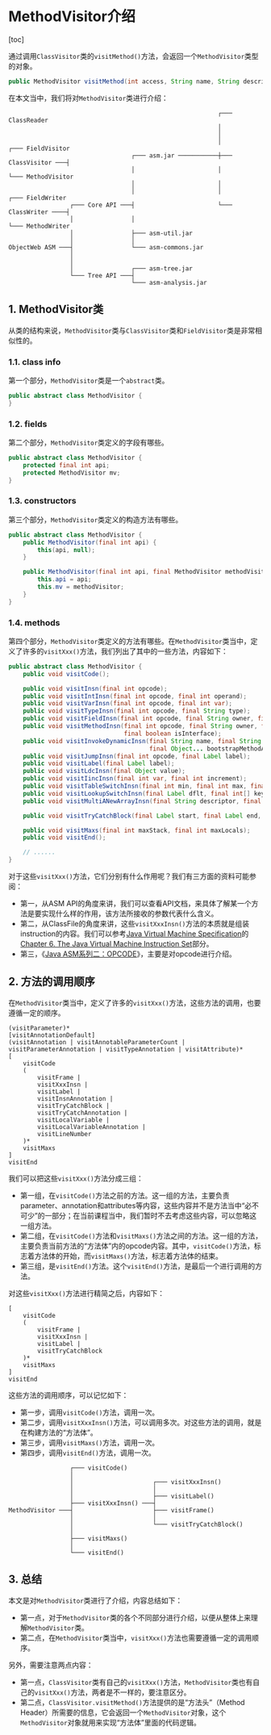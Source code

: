 # MethodVisitor介绍

[toc]

通过调用`ClassVisitor`类的`visitMethod()`方法，会返回一个`MethodVisitor`类型的对象。

```java
public MethodVisitor visitMethod(int access, String name, String descriptor, String signature, String[] exceptions);
```

在本文当中，我们将对`MethodVisitor`类进行介绍：

```
                                                          ┌─── ClassReader
                                                          │
                                                          │
                                                          │                    ┌─── FieldVisitor
                                  ┌─── asm.jar ───────────┼─── ClassVisitor ───┤
                                  │                       │                    └─── MethodVisitor
                                  │                       │
                                  │                       │                    ┌─── FieldWriter
                 ┌─── Core API ───┤                       └─── ClassWriter ────┤
                 │                │                                            └─── MethodWriter
                 │                ├─── asm-util.jar
                 │                │
ObjectWeb ASM ───┤                └─── asm-commons.jar
                 │
                 │
                 │                ┌─── asm-tree.jar
                 └─── Tree API ───┤
                                  └─── asm-analysis.jar
```

## 1. MethodVisitor类

从类的结构来说，`MethodVisitor`类与`ClassVisitor`类和`FieldVisitor`类是非常相似性的。

### 1.1. class info

第一个部分，`MethodVisitor`类是一个`abstract`类。

```java
public abstract class MethodVisitor {
}
```

### 1.2. fields

第二个部分，`MethodVisitor`类定义的字段有哪些。

```java
public abstract class MethodVisitor {
    protected final int api;
    protected MethodVisitor mv;
}
```

### 1.3. constructors

第三个部分，`MethodVisitor`类定义的构造方法有哪些。

```java
public abstract class MethodVisitor {
    public MethodVisitor(final int api) {
        this(api, null);
    }

    public MethodVisitor(final int api, final MethodVisitor methodVisitor) {
        this.api = api;
        this.mv = methodVisitor;
    }
}
```

### 1.4. methods

第四个部分，`MethodVisitor`类定义的方法有哪些。在`MethodVisitor`类当中，定义了许多的`visitXxx()`方法，我们列出了其中的一些方法，内容如下：

```java
public abstract class MethodVisitor {
    public void visitCode();

    public void visitInsn(final int opcode);
    public void visitIntInsn(final int opcode, final int operand);
    public void visitVarInsn(final int opcode, final int var);
    public void visitTypeInsn(final int opcode, final String type);
    public void visitFieldInsn(final int opcode, final String owner, final String name, final String descriptor);
    public void visitMethodInsn(final int opcode, final String owner, final String name, final String descriptor,
                                final boolean isInterface);
    public void visitInvokeDynamicInsn(final String name, final String descriptor, final Handle bootstrapMethodHandle,
                                       final Object... bootstrapMethodArguments);
    public void visitJumpInsn(final int opcode, final Label label);
    public void visitLabel(final Label label);
    public void visitLdcInsn(final Object value);
    public void visitIincInsn(final int var, final int increment);
    public void visitTableSwitchInsn(final int min, final int max, final Label dflt, final Label... labels);
    public void visitLookupSwitchInsn(final Label dflt, final int[] keys, final Label[] labels);
    public void visitMultiANewArrayInsn(final String descriptor, final int numDimensions);

    public void visitTryCatchBlock(final Label start, final Label end, final Label handler, final String type);

    public void visitMaxs(final int maxStack, final int maxLocals);
    public void visitEnd();

    // ......
}
```

对于这些`visitXxx()`方法，它们分别有什么作用呢？我们有三方面的资料可能参阅：

- 第一，从ASM API的角度来讲，我们可以查看API文档，来具体了解某一个方法是要实现什么样的作用，该方法所接收的参数代表什么含义。
- 第二，从ClassFile的角度来讲，这些`visitXxxInsn()`方法的本质就是组装instruction的内容。我们可以参考[Java Virtual Machine Specification](https://docs.oracle.com/javase/specs/jvms/se8/html/index.html)的[Chapter 6. The Java Virtual Machine Instruction Set](https://docs.oracle.com/javase/specs/jvms/se8/html/jvms-6.html)部分。
- 第三，《[Java ASM系列二：OPCODE](https://lsieun.github.io/java/asm/java-asm-season-02.html)》，主要是对opcode进行介绍。

## 2. 方法的调用顺序

在`MethodVisitor`类当中，定义了许多的`visitXxx()`方法，这些方法的调用，也要遵循一定的顺序。

```
(visitParameter)*
[visitAnnotationDefault]
(visitAnnotation | visitAnnotableParameterCount | visitParameterAnnotation | visitTypeAnnotation | visitAttribute)*
[
    visitCode
    (
        visitFrame |
        visitXxxInsn |
        visitLabel |
        visitInsnAnnotation |
        visitTryCatchBlock |
        visitTryCatchAnnotation |
        visitLocalVariable |
        visitLocalVariableAnnotation |
        visitLineNumber
    )*
    visitMaxs
]
visitEnd
```

我们可以把这些`visitXxx()`方法分成三组：

- 第一组，在`visitCode()`方法之前的方法。这一组的方法，主要负责parameter、annotation和attributes等内容，这些内容并不是方法当中“必不可少”的一部分；在当前课程当中，我们暂时不去考虑这些内容，可以忽略这一组方法。
- 第二组，在`visitCode()`方法和`visitMaxs()`方法之间的方法。这一组的方法，主要负责当前方法的“方法体”内的opcode内容。其中，`visitCode()`方法，标志着方法体的开始，而`visitMaxs()`方法，标志着方法体的结束。
- 第三组，是`visitEnd()`方法。这个`visitEnd()`方法，是最后一个进行调用的方法。

对这些`visitXxx()`方法进行精简之后，内容如下：

```
[
    visitCode
    (
        visitFrame |
        visitXxxInsn |
        visitLabel |
        visitTryCatchBlock
    )*
    visitMaxs
]
visitEnd
```

这些方法的调用顺序，可以记忆如下：

- 第一步，调用`visitCode()`方法，调用一次。
- 第二步，调用`visitXxxInsn()`方法，可以调用多次。对这些方法的调用，就是在构建方法的“方法体”。
- 第三步，调用`visitMaxs()`方法，调用一次。
- 第四步，调用`visitEnd()`方法，调用一次。

```
                 ┌─── visitCode()
                 │
                 │                      ┌─── visitXxxInsn()
                 │                      │
                 │                      ├─── visitLabel()
                 ├─── visitXxxInsn() ───┤
MethodVisitor ───┤                      ├─── visitFrame()
                 │                      │
                 │                      └─── visitTryCatchBlock()
                 │
                 ├─── visitMaxs()
                 │
                 └─── visitEnd()
```

## 3. 总结

本文是对`MethodVisitor`类进行了介绍，内容总结如下：

- 第一点，对于`MethodVisitor`类的各个不同部分进行介绍，以便从整体上来理解`MethodVisitor`类。
- 第二点，在`MethodVisitor`类当中，`visitXxx()`方法也需要遵循一定的调用顺序。

另外，需要注意两点内容：

- 第一点，`ClassVisitor`类有自己的`visitXxx()`方法，`MethodVisitor`类也有自己的`visitXxx()`方法，两者是不一样的，要注意区分。
- 第二点，`ClassVisitor.visitMethod()`方法提供的是“方法头”（Method Header）所需要的信息，它会返回一个`MethodVisitor`对象，这个`MethodVisitor`对象就用来实现“方法体”里面的代码逻辑。